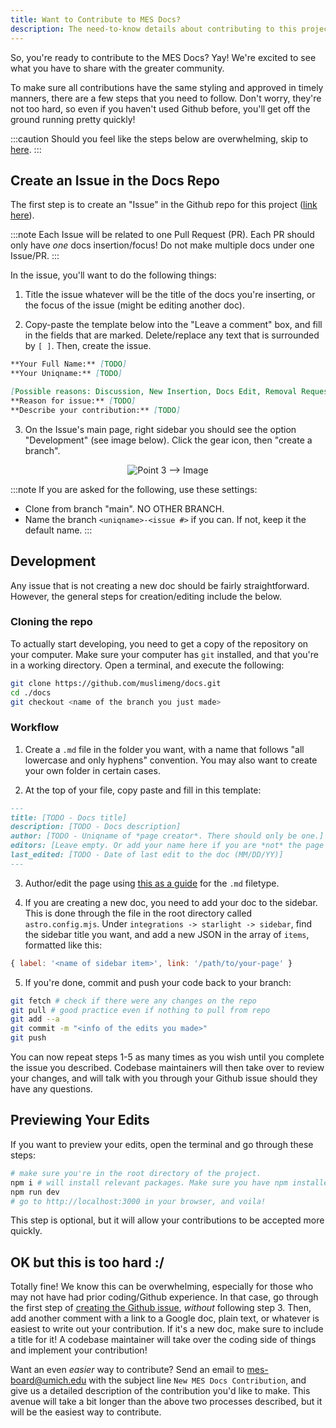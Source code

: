 ```yaml
---
title: Want to Contribute to MES Docs?
description: The need-to-know details about contributing to this project.
---
```


So, you're ready to contribute to the MES Docs? Yay! We're excited to see what you have to share with the greater community.

To make sure all contributions have the same styling and approved in timely manners, there are a few steps that you need to follow. Don't worry, they're not too hard, so even if you haven't used Github before, you'll get off the ground running pretty quickly!

:::caution
Should you feel like the steps below are overwhelming, skip to [here](#ok-but-this-is-too-hard).
:::

## Create an Issue in the Docs Repo

The first step is to create an "Issue" in the Github repo for this project ([link here](https://github.com/muslimeng/docs/issues)).

:::note
Each Issue will be related to one Pull Request (PR). Each PR should only have *one* docs insertion/focus! Do not make multiple docs under one Issue/PR.
:::

In the issue, you'll want to do the following things:

1. Title the issue whatever will be the title of the docs you're inserting, or the focus of the issue (might be editing another doc). 

2. Copy-paste the template below into the "Leave a comment" box, and fill in the fields that are marked. Delete/replace any text that is surrounded by `[ ]`. Then, create the issue.
```md
**Your Full Name:** [TODO]
**Your Uniqname:** [TODO]

[Possible reasons: Discussion, New Insertion, Docs Edit, Removal Request, Other]
**Reason for issue:** [TODO]
**Describe your contribution:** [TODO]
```

3. On the Issue's main page, right sidebar you should see the option "Development" (see image below). Click the gear icon, then "create a branch". 

<p align="center">
  <img src="https://cdn.discordapp.com/attachments/956698926092779550/1117608516165832756/image.png" alt="Point 3 --> Image"/>
</p>

:::note
If you are asked for the following, use these settings:

- Clone from branch "main". NO OTHER BRANCH.
- Name the branch `<uniqname>-<issue #>` if you can. If not, keep it the default name.
:::

## Development

Any issue that is not creating a new doc should be fairly straightforward. However, the general steps for creation/editing include the below.

### Cloning the repo

To actually start developing, you need to get a copy of the repository on your computer. Make sure your computer has `git` installed, and that you're in a working directory. Open a terminal, and execute the following:

```sh
git clone https://github.com/muslimeng/docs.git
cd ./docs
git checkout <name of the branch you just made>
```

### Workflow

1. Create a `.md` file in the folder you want, with a name that follows "all lowercase and only hyphens" convention. You may also want to create your own folder in certain cases. 

2. At the top of your file, copy paste and fill in this template:
```md
---
title: [TODO - Docs title]
description: [TODO - Docs description]
author: [TODO - Uniqname of *page creator*. There should only be one.]
editors: [Leave empty. Or add your name here if you are *not* the page creator]
last_edited: [TODO - Date of last edit to the doc (MM/DD/YY)]
---
```

3. Author/edit the page using [this as a guide](https://starlight.astro.build/guides/authoring-content/#inline-styles) for the `.md` filetype.

4. If you are creating a new doc, you need to add your doc to the sidebar. This is done through the file in the root directory called `astro.config.mjs`. Under `integrations -> starlight -> sidebar`, find the sidebar title you want, and add a new JSON in the array of `items`, formatted like this:
```js
{ label: '<name of sidebar item>', link: '/path/to/your-page' }
```
5. If you're done, commit and push your code back to your branch:
```sh
git fetch # check if there were any changes on the repo
git pull # good practice even if nothing to pull from repo
git add --a
git commit -m "<info of the edits you made>"
git push
```

You can now repeat steps 1-5 as many times as you wish until you complete the issue you described. Codebase maintainers will then take over to review your changes, and will talk with you through your Github issue should they have any questions.

## Previewing Your Edits

If you want to preview your edits, open the terminal and go through these steps:

```sh
# make sure you're in the root directory of the project.
npm i # will install relevant packages. Make sure you have npm installed.
npm run dev
# go to http://localhost:3000 in your browser, and voila!
```

This step is optional, but it will allow your contributions to be accepted more quickly.

## OK but this is too hard :/

Totally fine! We know this can be overwhelming, especially for those who may not have had prior coding/Github experience. In that case, go through the first step of [creating the Github issue](#create-an-issue-in-the-docs-repo), *without* following step 3. Then, add another comment with a link to a Google doc, plain text, or whatever is easiest to write out your contribution. If it's a new doc, make sure to include a title for it! A codebase maintainer will take over the coding side of things and implement your contribution!

Want an even *easier* way to contribute? Send an email to [mes-board@umich.edu](mailto:mes-board@umich.edu) with the subject line `New MES Docs Contribution`, and give us a detailed description of the contribution you'd like to make. This avenue will take a bit longer than the above two processes described, but it will be the easiest way to contribute.



